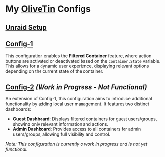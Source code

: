 # My [OliveTin](https://docs.olivetin.app/index.html) Configs

## [Unraid Setup](https://github.com/Josh-su/My-OliveTin-Configs/blob/main/Setup/Unraid-setup.md)


## [Config-1](https://github.com/Josh-su/My-OliveTin-Configs/tree/main/Config-1#readme)
This configuration enables the **Filtered Container** feature, where action buttons are activated or deactivated based on the `container.State` variable. This allows for a dynamic user experience, displaying relevant options depending on the current state of the container.

## [Config-2](https://github.com/Josh-su/My-OliveTin-Configs/tree/main/Config-2#readme) *(Work in Progress - Not Functional)*
An extension of Config-1, this configuration aims to introduce additional functionality by adding local user management. It features two distinct dashboards:
- **Guest Dashboard**: Displays filtered containers for guest users/groups, showing only relevant information and actions.
- **Admin Dashboard**: Provides access to all containers for admin users/groups, allowing full visibility and control.

*Note: This configuration is currently a work in progress and is not yet functional.*
